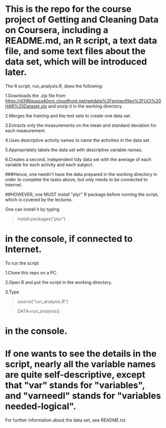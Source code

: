 This is the repo for the course project of Getting and Cleaning Data on Coursera, including a README.md, an R script, a text data file, and some text files about the data set, which will be introduced later.
========================================================================================================================

The R script, run_analysis.R, does the following:

1.Downloads the .zip file from https://d396qusza40orc.cloudfront.net/getdata%2Fprojectfiles%2FUCI%20HAR%20Dataset.zip and unzip it in the working directory.

2.Merges the training and the test sets to create one data set.

3.Extracts only the measurements on the mean and standard deviation for each measurement.

4.Uses descriptive activity names to name the activities in the data set.

5.Appropriately labels the data set with descriptive variable names.

6.Creates a second, independent tidy data set with the average of each variable for each activity and each subject.

###Hence, one needn't have the data prepared in the working directory in order to complete the tasks above, but only needs to be connected to Internet.

##HOWEVER, one MUST install "plyr" R package before running the script, which is covered by the lectures.

One can install it by typing

>install.packages("plyr")

in the console, if connected to Internet.
==========================================================================================================================

To run the script

1.Clone this repo on a PC.

2.Open R and put the script in the working directory.

3.Type
  
>source("run_analysis.R")

>DATA=run_analysis()

in the console.
==========================================================================================================================

If one wants to see the details in the script, nearly all the variable names are quite self-descriptive, except that "var" stands for "variables", and "varneedl" stands for "variables needed-logical".
==========================================================================================================================

For further information about the data set, see README.txt.
